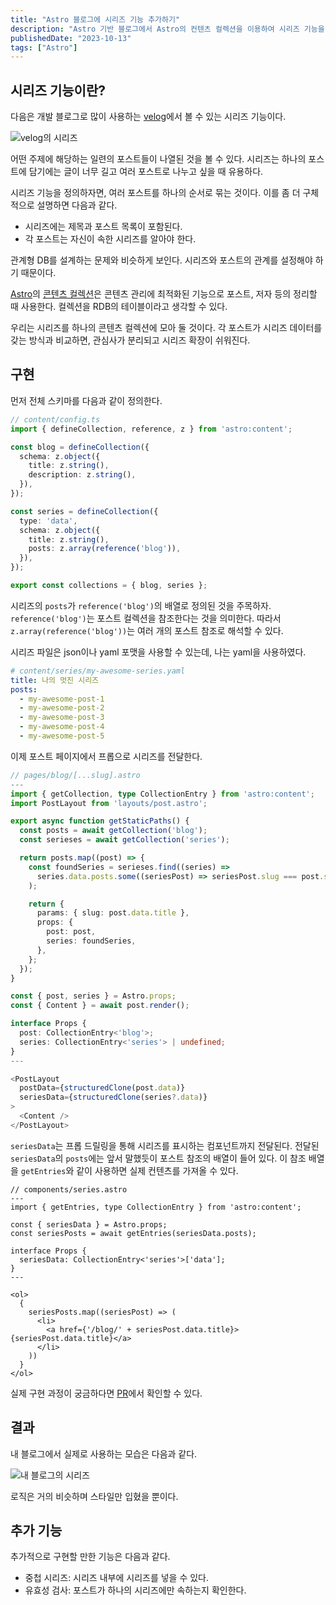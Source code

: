 ```yaml
---
title: "Astro 블로그에 시리즈 기능 추가하기"
description: "Astro 기반 블로그에서 Astro의 컨텐츠 컬렉션을 이용하여 시리즈 기능을 추가했던 과정을 소개한다."
publishedDate: "2023-10-13"
tags: ["Astro"]
---
```


## 시리즈 기능이란?

다음은 개발 블로그로 많이 사용하는 [velog](https://velog.io/)에서 볼 수 있는 시리즈 기능이다.

![velog의 시리즈](@assets/add-series-in-astro-blog/velog-series.png)

어떤 주제에 해당하는 일련의 포스트들이 나열된 것을 볼 수 있다. 시리즈는 하나의 포스트에 담기에는 글이 너무 길고 여러 포스트로 나누고 싶을 때 유용하다.

시리즈 기능을 정의하자면, 여러 포스트를 하나의 순서로 묶는 것이다. 이를 좀 더 구체적으로 설명하면 다음과 같다.

- 시리즈에는 제목과 포스트 목록이 포함된다.
- 각 포스트는 자신이 속한 시리즈를 알아야 한다.

관계형 DB를 설계하는 문제와 비슷하게 보인다. 시리즈와 포스트의 관계를 설정해야 하기 때문이다.

[Astro](https://astro.build/)의 [콘텐츠 컬렉션](https://docs.astro.build/ko/guides/content-collections/#defining-a-collection-schema)은 콘텐츠 관리에 최적화된 기능으로 포스트, 저자 등의 정리할 때 사용한다. 컬렉션을 RDB의 테이블이라고 생각할 수 있다.

우리는 시리즈를 하나의 콘텐츠 컬렉션에 모아 둘 것이다. 각 포스트가 시리즈 데이터를 갖는 방식과 비교하면, 관심사가 분리되고 시리즈 확장이 쉬워진다.

## 구현

먼저 전체 스키마를 다음과 같이 정의한다.

```ts
// content/config.ts
import { defineCollection, reference, z } from 'astro:content';

const blog = defineCollection({
  schema: z.object({
    title: z.string(),
    description: z.string(),
  }),
});

const series = defineCollection({
  type: 'data',
  schema: z.object({
    title: z.string(),
    posts: z.array(reference('blog')),
  }),
});

export const collections = { blog, series };
```

시리즈의 `posts`가 `reference('blog')`의 배열로 정의된 것을 주목하자. `reference('blog')`는 포스트 컬렉션을 참조한다는 것을 의미한다. 따라서 `z.array(reference('blog'))`는 여러 개의 포스트 참조로 해석할 수 있다.

시리즈 파일은 json이나 yaml 포맷을 사용할 수 있는데, 나는 yaml을 사용하였다.

```yaml
# content/series/my-awesome-series.yaml
title: 나의 멋진 시리즈
posts:
  - my-awesome-post-1
  - my-awesome-post-2
  - my-awesome-post-3
  - my-awesome-post-4
  - my-awesome-post-5
```

이제 포스트 페이지에서 프롭으로 시리즈를 전달한다.

```ts
// pages/blog/[...slug].astro
---
import { getCollection, type CollectionEntry } from 'astro:content';
import PostLayout from 'layouts/post.astro';

export async function getStaticPaths() {
  const posts = await getCollection('blog');
  const serieses = await getCollection('series');

  return posts.map((post) => {
    const foundSeries = serieses.find((series) =>
      series.data.posts.some((seriesPost) => seriesPost.slug === post.slug),
    );

    return {
      params: { slug: post.data.title },
      props: {
        post: post,
        series: foundSeries,
      },
    };
  });
}

const { post, series } = Astro.props;
const { Content } = await post.render();

interface Props {
  post: CollectionEntry<'blog'>;
  series: CollectionEntry<'series'> | undefined;
}
---

<PostLayout
  postData={structuredClone(post.data)}
  seriesData={structuredClone(series?.data)}
>
  <Content />
</PostLayout>
```

`seriesData`는 프롭 드릴링을 통해 시리즈를 표시하는 컴포넌트까지 전달된다. 전달된 `seriesData`의 `posts`에는 앞서 말했듯이 포스트 참조의 배열이 들어 있다. 이 참조 배열을 `getEntries`와 같이 사용하면 실제 컨텐츠를 가져올 수 있다.

```tsx
// components/series.astro
---
import { getEntries, type CollectionEntry } from 'astro:content';

const { seriesData } = Astro.props;
const seriesPosts = await getEntries(seriesData.posts);

interface Props {
  seriesData: CollectionEntry<'series'>['data'];
}
---

<ol>
  {
    seriesPosts.map((seriesPost) => (
      <li>
        <a href={'/blog/' + seriesPost.data.title}>{seriesPost.data.title}</a>
      </li>
    ))
  }
</ol>
```

실제 구현 과정이 궁금하다면 [PR](https://github.com/autroshot/dev-archive/pull/38)에서 확인할 수 있다.

## 결과

내 블로그에서 실제로 사용하는 모습은 다음과 같다.

![내 블로그의 시리즈](@assets/add-series-in-astro-blog/my-series.png)

로직은 거의 비슷하며 스타일만 입혔을 뿐이다.

## 추가 기능

추가적으로 구현할 만한 기능은 다음과 같다.

- 중첩 시리즈: 시리즈 내부에 시리즈를 넣을 수 있다.
- 유효성 검사: 포스트가 하나의 시리즈에만 속하는지 확인한다.

